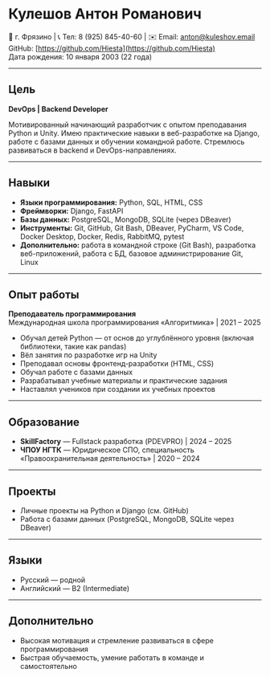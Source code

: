 # Кулешов Антон Романович

📍 г. Фрязино | 📞 Тел: 8 (925) 845-40-60 | ✉️ Email: anton@kuleshov.email  
GitHub: [https://github.com/Hiesta](https://github.com/Hiesta)  
Дата рождения: 10 января 2003 (22 года)

---

## Цель
**DevOps | Backend Developer**  

Мотивированный начинающий разработчик с опытом преподавания Python и Unity. Имею практические навыки в веб-разработке на Django, работе с базами данных и обучении командной работе. Стремлюсь развиваться в backend и DevOps-направлениях.

---

## Навыки
- **Языки программирования:** Python, SQL, HTML, CSS  
- **Фреймворки:** Django, FastAPI  
- **Базы данных:** PostgreSQL, MongoDB, SQLite (через DBeaver)  
- **Инструменты:** Git, GitHub, Git Bash, DBeaver, PyCharm, VS Code, Docker Desktop, Docker, Redis, RabbitMQ, pytest  
- **Дополнительно:** работа в командной строке (Git Bash), разработка веб-приложений, работа с БД, базовое администрирование Git, Linux  

---

## Опыт работы

**Преподаватель программирования**  
Международная школа программирования «Алгоритмика» | 2021 – 2025  

- Обучал детей Python — от основ до углублённого уровня (включая библиотеки, такие как pandas)  
- Вёл занятия по разработке игр на Unity  
- Преподавал основы фронтенд-разработки (HTML, CSS)  
- Обучал работе с базами данных  
- Разрабатывал учебные материалы и практические задания  
- Наставлял учеников при создании их учебных проектов  

---

## Образование
- **SkillFactory** — Fullstack разработка (PDEVPRO) | 2024 – 2025  
- **ЧПОУ НГТК** — Юридическое СПО, специальность «Правоохранительная деятельность» | 2020 – 2024  

---

## Проекты
- Личные проекты на Python и Django (см. GitHub)  
- Работа с базами данных (PostgreSQL, MongoDB, SQLite через DBeaver)  

---

## Языки
- Русский — родной  
- Английский — B2 (Intermediate)  

---

## Дополнительно
- Высокая мотивация и стремление развиваться в сфере программирования  
- Быстрая обучаемость, умение работать в команде и самостоятельно  
